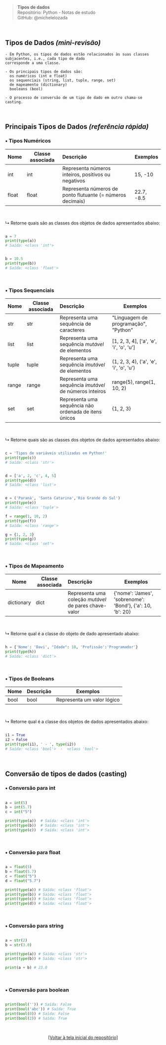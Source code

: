> **Tipos de dados**  
> Repositório: Python - Notas de estudo     
> GitHub: @michelelozada
&nbsp;
     
&nbsp;  
## Tipos de Dados *(mini-revisão)*
```
- Em Python, os tipos de dados estão relacionados às suas classes subjacentes, i.e., cada tipo de dado 
corresponde a uma classe.   

- Os principais tipos de dados são: 
  os numéricos (int e float)
  os sequenciais (string, list, tuple, range, set)
  de mapeamento (dictionary)
  booleans (bool)
  
- O processo de conversão de um tipo de dado em outro chama-se casting.
```

&nbsp;  

## Principais Tipos de Dados *(referência rápida)* 

### • Tipos Numéricos
Nome | Classe associada | Descrição | Exemplos
---  | --- | :-- | ---
int | int | Representa números inteiros, positivos ou negativos | 15, -10
float | float | Representa números de ponto flutuante (= números decimais) | 22.7, -8.5

&nbsp;  

↳ Retorne quais são as classes dos objetos de dados apresentados abaixo:  
```py

a = 7
print(type(a))
# Saída: <class 'int'>


b = 10.5
print(type(b))
# Saída: <class 'float'>
```

&nbsp; 

### • Tipos Sequenciais
Nome | Classe associada | Descrição | Exemplos
---  | --- | :-- | ---
str | str | Representa uma sequência de caracteres | "Linguagem de programação", "Python"
list | list | Representa uma sequência *mutável* de elementos | [1, 2, 3, 4], ['a', 'e', 'i', 'o', 'u']
tuple | tuple | Representa uma sequência *imutável* de elementos | (1, 2, 3, 4), ('a', 'e', 'i', 'o', 'u')
range | range | Representa uma sequência *imutável* de números inteiros | range(5), range(1, 10, 2)
set | set | Representa uma sequência não ordenada de itens únicos | {1, 2, 3}

&nbsp;  

↳ Retorne quais são as classes dos objetos de dados apresentados abaixo:  
```py

c = 'Tipos de variáveis utilizadas em Python!'
print(type(c))
# Saída: <class 'str'>


d = ['a', 2, 'c', 4, 5]
print(type(d))
# Saída: <class 'list'>


e = ('Paraná', 'Santa Catarina','Rio Grande do Sul')
print(type(e))
# Saída: <class 'tuple'>

f = range(1, 10, 2)
print(type(f))
# Saída: <class 'range'>

g = {1, 2, 3}
print(type(g))
# Saída: <class 'set'>
```

&nbsp;  

### • Tipos de Mapeamento
Nome | Classe associada |  Descrição | Exemplos
---  | --- | :-- | ---
dictionary | dict | Representa uma coleção *mutável* de pares chave-valor | {'nome': 'James', 'sobrenome': 'Bond'}, {'a': 10, 'b': 20}

&nbsp;  

↳ Retorne qual é a classe do objeto de dado apresentado abaixo:  
```py

h = {'Nome': 'Davi', "Idade": 18, 'Profissão':'Programador'}
print(type(h))
# Saída: <class 'dict'>
```

&nbsp;  

### • Tipos de Booleans
Nome | Descrição | Exemplos
---  | :-- | ---
bool | bool | Representa um valor lógico | True ou False

&nbsp;  

↳ Retorne qual é a classe dos objetos de dados apresentados abaixo:  
```py

i1 = True
i2 = False
print(type(i1), ' - ', type(i2))
# Saída: <class 'bool'>  -  <class 'bool'>
```

&nbsp;  

## Conversão de tipos de dados (casting)  

### • Conversão para int
```py

a = int(5)
b = int(5.7)
c = int("5")

print(type(a))  # Saída: <class 'int'>
print(type(b))  # Saída: <class 'int'>
print(type(c))  # Saída: <class 'int'>
```

&nbsp;  

### • Conversão para float
```py

a = float(5)
b = float(5.7)
c = float("5")
d = float("5.7")

print(type(a)) # Saída: <class 'float'>
print(type(b)) # Saída: <class 'float'>
print(type(c)) # Saída: <class 'float'>
print(type(d)) # Saída: <class 'float'>
```

&nbsp;  

### • Conversão para string
```py

a = str(2)
b = str(3.0)

print(type(a)) # Saída: <class 'str'>
print(type(b)) # Saída: <class 'str'>

print(a + b) # 23.0
```

&nbsp;  

### • Conversão para boolean
```py

print(bool('')) # Saída: False
print(bool('abc')) # Saída: True
print(bool(0)) # Saída: False
print(bool(2)) # Saída: True
```

&nbsp;

<div align="center">
<a href="https://github.com/michelelozada/Python-Study-Notes">[Voltar à tela inicial do repositório]</a>
</div>